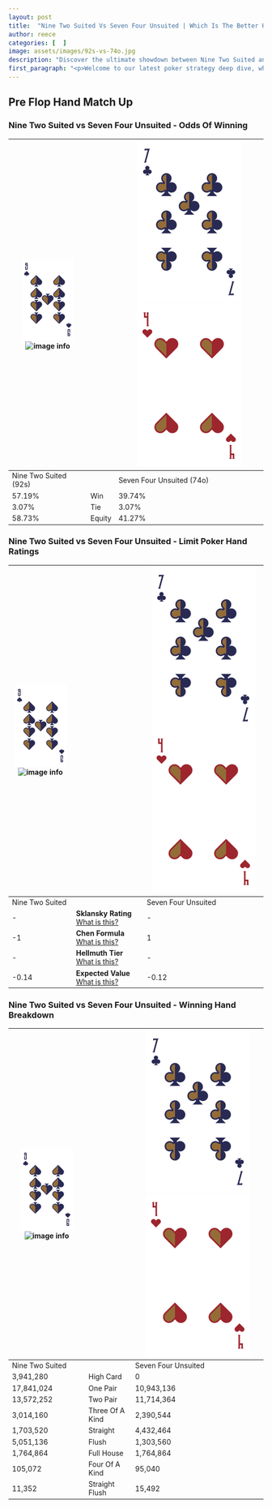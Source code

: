 ```yaml
---
layout: post
title:  "Nine Two Suited Vs Seven Four Unsuited | Which Is The Better Hand In Poker? A Complete Guide"
author: reece
categories: [  ]
image: assets/images/92s-vs-74o.jpg
description: "Discover the ultimate showdown between Nine Two Suited and Seven Four Unsuited in poker! Uncover the odds, strategies, and scenarios where one hand triumphs over the other. Get ready to up your poker game with this thrilling analysis."
first_paragraph: "<p>Welcome to our latest poker strategy deep dive, where we're pitting two distinct hands against each other in a high-stakes showdown: Nine Two Suited vs Seven Four Unsuited.</p><p>In the dynamic world of poker, every decision counts, and knowing which hand holds the upper hand is key to your success at the table.</p><p>In this article, we'll dissect these two hands, explore the scenarios where one dominates the other, and equip you with the knowledge to make strategic choices that can tip the odds in your favor.</p><p>Get ready to unravel the intriguing dynamics of these poker hands and elevate your game to new heights.</p>"
---
```




[comment]: # (sp0)

## Pre Flop Hand Match Up

<div class="table hand-ratings" markdown="1"> 



### Nine Two Suited vs Seven Four Unsuited - Odds Of Winning


    
| ![image info](assets/images/hand1/9.png) ![image info](assets/images/hand1/2s.png) |  | ![image info](assets/images/hand2/7.png) ![image info](assets/images/hand2/4o.png) |
| -------- | -------- | -------- |
| Nine Two Suited (92s) |  | Seven Four Unsuited (74o) |
| 57.19% | Win | 39.74% |
| 3.07% | Tie | 3.07% |
| 58.73% | Equity | 41.27% |




[comment]: # (sp1)



### Nine Two Suited vs Seven Four Unsuited - Limit Poker Hand Ratings


    
| ![image info](assets/images/hand1/9.png) ![image info](assets/images/hand1/2s.png) |  | ![image info](assets/images/hand2/7.png) ![image info](assets/images/hand2/4o.png) |
| -------- | -------- | -------- |
| Nine Two Suited |  | Seven Four Unsuited |
| - | **Sklansky Rating** [What is this?](/sklansky-rating-explained) | - |
| -1 | **Chen Formula** [What is this?](/chen-formula-explained) | 1 |
| - | **Hellmuth Tier** [What is this?](/Hellmuth-tier-explained) | - |
| -0.14 | **Expected Value** [What is this?](/expected-value-explained) | -0.12 |




[comment]: # (sp2)



### Nine Two Suited vs Seven Four Unsuited - Winning Hand Breakdown


    
| ![image info](assets/images/hand1/9.png) ![image info](assets/images/hand1/2s.png) |  | ![image info](assets/images/hand2/7.png) ![image info](assets/images/hand2/4o.png) |
| -------- | -------- | -------- |
| Nine Two Suited |  | Seven Four Unsuited |
| 3,941,280 | High Card | 0 |
| 17,841,024 | One Pair | 10,943,136 |
| 13,572,252 | Two Pair | 11,714,364 |
| 3,014,160 | Three Of A Kind | 2,390,544 |
| 1,703,520 | Straight | 4,432,464 |
| 5,051,136 | Flush | 1,303,560 |
| 1,764,864 | Full House | 1,764,864 |
| 105,072 | Four Of A Kind | 95,040 |
| 11,352 | Straight Flush | 15,492 |




[comment]: # (sp3)



</div>

[comment]: # (sp4)



[comment]: # (sp5)

